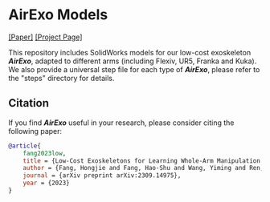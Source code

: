 # AirExo Models

[[Paper]](https://arxiv.org/pdf/2309.14975.pdf) [[Project Page]](https://airexo.github.io/)

This repository includes SolidWorks models for our low-cost exoskeleton ***AirExo***, adapted to different arms (including Flexiv, UR5, Franka and Kuka). We also provide a universal step file for each type of ***AirExo***, please refer to the "steps" directory for details.

## Citation

If you find ***AirExo*** useful in your research, please consider citing the following paper:

```bibtex
@article{
    fang2023low,
    title = {Low-Cost Exoskeletons for Learning Whole-Arm Manipulation in the Wild},
    author = {Fang, Hongjie and Fang, Hao-Shu and Wang, Yiming and Ren, Jieji and Chen, Jingjing and Zhang, Ruo and Wang, Weiming and Lu, Cewu},
    journal = {arXiv preprint arXiv:2309.14975},
    year = {2023}
}
```